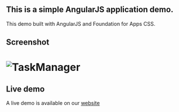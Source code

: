 ## This is a simple AngularJS application demo.

This demo built with AngularJS and Foundation for Apps CSS.

## Screenshot

# ![TaskManager](http://demo.goodapplemedia.com/demos/TaskManager/assets/img/screenshot.png)

## Live demo

A live demo is available on our [website](http://demo.goodapplemedia.com/demos/TaskManager/)
